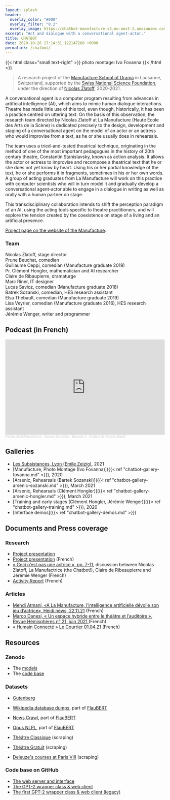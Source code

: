 ```yaml
---
layout: splash
header:
  overlay_color: "#000"
  overlay_filter: "0.2"
  overlay_image: https://chatbot-manufacture.s3.eu-west-2.amazonaws.com/Fovanna-chatbot-2021-37.webp
excerpt: "Act and dialogue with a conversational agent-actor."
title: CHATBOT
date: 2020-10-26 17:14:31.122147288 +0000
permalink: /chatbot/
---
```


{{< html class="small text-right" >}}
photo montage: Ivo Fovanna
{{< /html >}}

> A research project of the [Manufacture School of Drama](https://www.manufacture.ch) in Lausanne, Switzerland, supported by the [Swiss National Science Foundation](https://www.snf.ch/en), under the direction of [Nicolas Zlatoff](http://www.manufacture.ch/fr/1695/Nicolas-Zlatoff), 2020-2021.

<!--more -->

A conversational agent is a computer program resulting from advances in artificial intelligence (AI), which aims to mimic human dialogue interactions. Theatre has made little use of this tool, even though, historically, it has been a practice centred on uttering text. On the basis of this observation, the research team directed by Nicolas Zlatoff at La Manufacture (Haute École des Arts de la Scène) is dedicated precisely to the design, development and staging of a conversational agent on the model of an actor or an actress who would improvise from a text, as he or she usually does in rehearsals.

The team uses a tried-and-tested theatrical technique, originating in the method of one of the most important pedagogues in the history of 20th century theatre, Constantin Stanislavsky, known as action analysis. It allows the actor or actress to improvise and recompose a theatrical text that he or she does not yet know by heart. Using his or her partial knowledge of the text, he or she performs it in fragments, sometimes in his or her own words. A group of acting graduates from La Manufacture will work on this practice with computer scientists who will in turn model it and gradually develop a conversational agent-actor able to engage in a dialogue in writing as well as orally with a human partner on stage.

This transdisciplinary collaboration intends to shift the perception paradigm of an AI, using the acting tools specific to theatre practitioners, and will explore the tension created by the coexistence on stage of a living and an artificial presence.

[Project page on the website of the Manufacture](https://www.manufacture.ch/fr/4467/Chatbot-jouer-et-dialoguer-avec-un-agent-conversationnel-acteur).

### Team

Nicolas Zlatoff, stage director  
Prune Beuchat, comedian  
Guillaume Ceppi, comedian (Manufacture graduate 2019)  
Pr. Clément Hongler, mathematician and AI researcher  
Claire de Ribaupierre, dramaturge  
Marc Riner, IT designer  
Lucas Savioz, comedian (Manufacture graduate 2018)  
Batrek Sozanski, comedian, HES research assistant  
Elsa Thébault, comedian (Manufacture graduate 2019)  
Lisa Veyrier, comedian (Manufacture graduate 2016), HES research assistant  
Jérémie Wenger, writer and programmer

## Podcast (in French)

<iframe width="100%" height="300" scrolling="no" frameborder="no" allow="autoplay" src="https://w.soundcloud.com/player/?url=https%3A//api.soundcloud.com/tracks/1136442328&color=%23ff5500&auto_play=false&hide_related=false&show_comments=true&show_user=true&show_reposts=false&show_teaser=true&visual=true"></iframe><div style="font-size: 10px; color: #cccccc;line-break: anywhere;word-break: normal;overflow: hidden;white-space: nowrap;text-overflow: ellipsis; font-family: Interstate,Lucida Grande,Lucida Sans Unicode,Lucida Sans,Garuda,Verdana,Tahoma,sans-serif;font-weight: 100;"><a href="https://soundcloud.com/recherche_manufacture" title="Recherche@Manufacture" target="_blank" style="color: #cccccc; text-decoration: none;">Recherche@Manufacture</a> · <a href="https://soundcloud.com/recherche_manufacture/savoirs-sensibles-episode-1-chatbot-de-nicolas-zlatoff" title="Savoirs Sensibles - Épisode 1 - Chatbot de Nicolas Zlatoff" target="_blank" style="color: #cccccc; text-decoration: none;">Savoirs Sensibles - Épisode 1 - Chatbot de Nicolas Zlatoff</a></div>

## Galleries

- [Les Subsistances, Lyon (Emile Zeizig)](https://mascarille.com/galerie/index.php?/category/4769), 2021
- [Manufacture, Photo Montage (Ivo Fovanna)]({{< ref "chatbot-gallery-fovanna.md" >}}), 2020
- [Arsenic, Rehearsals (Bartek Sozanski)]({{< ref "chatbot-gallery-arsenic-sozanski.md" >}}), March 2021
- [Arsenic, Rehearsals (Clément Hongler)]({{< ref "chatbot-gallery-arsenic-hongler.md" >}}), March 2021
- [Training and early stages (Clément Hongler, Jérémie Wenger)]({{< ref "chatbot-gallery-training.md" >}}), 2020
- [Interface demos]({{< ref "chatbot-gallery-demos.md" >}})

## Documents and Press coverage

### Research

- [Project presentation](/assets/chatbot/Project-Chatbot-in-English.pdf)
- [Project presentation](/assets/chatbot/Projet-Chatbot-en-français.pdf) (French)
- [« Ceci n’est pas une actrice », pp. 7-11](/assets/chatbot/Journal-de-la-Recherche-N2.pdf), discussion between Nicolas Zlatoff, La Manufactrice (the Chatbot!), Claire de Ribeaupierre and Jérémie Wenger (French) 
- [Activity Report](/assets/chatbot/Rapport-d'activité-Chatbot.pdf) (French)

### Articles

- [Mehdi Atmani, «A La Manufacture, l’intelligence artificielle dévoile son jeu d’actrice», Heidi.news, 22.11.21](/assets/chatbot/Atmani-Mehdi-A-La-Manufacture-l’intelligence-artificielle-dévoile-son-jeu-d’actrice-Heidi.news-22.11.21.pdf) (French)
- [Marco Danesi, « Un espace hybride entre le théâtre et l’auditoire », Revue Hémisphères n° 21, juin 2021 ](/assets/chatbot/Danesi-Marco-Un-espace-hybride-entre-le-théâtre-et-l’auditoire-Revue-Hémisphères-21-juin-2021-.pdf) (French)
- [« Humain Connecté » Le Courrier 01.04.21](/assets/chatbot/Humain-Connecté-Le-Courrier-01.04.21.pdf) (French)

## Resources

### Zenodo

- The [models](https://zenodo.org/record/4923940)
- The [code base](https://zenodo.org/record/5145506)

### Datasets

- [Gutenberg](https://github.com/jchwenger/dataset.gutenberg-language) 
- [Wikipedia database dumps](https://github.com/jchwenger/dataset.wikimedia-cirrus), part of [FlauBERT](https://github.com/getalp/Flaubert) 
- [News Crawl](https://github.com/jchwenger/dataset.news-crawl), part of [FlauBERT](https://github.com/getalp/Flaubert)
- [Opus NLPL](https://github.com/jchwenger/dataset.opus-nlpl), part of [FlauBERT](https://github.com/getalp/Flaubert) 

- [Théâtre Classique](https://github.com/jchwenger/scraping.theatre-classique) (scraping)
- [Théâtre Gratuit](https://github.com/jchwenger/scraping.theatre-gratuit) (scraping)
- [Deleuze's courses at Paris VIII](https://github.com/jchwenger/scraping.deleuze-paris8) (scraping)

### Code base on GitHub

- [The web server and interface ](https://github.com/jchwenger/chatbot.interface)
- [The GPT-2 wrapper class & web client](https://github.com/jchwenger/chatbot.bot)
- [The first GPT-2 wrapper class & web client (legacy)](https://github.com/jchwenger/chatbot.legacy)

